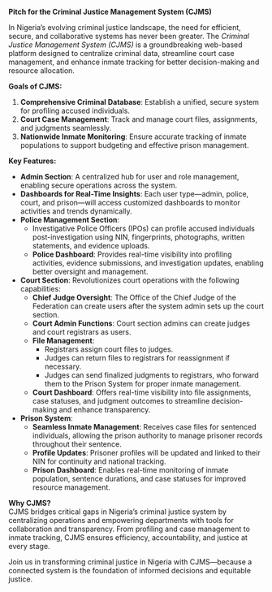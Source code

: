 **Pitch for the Criminal Justice Management System (CJMS)**  

In Nigeria’s evolving criminal justice landscape, the need for efficient, secure, and collaborative systems has never been greater. The *Criminal Justice Management System (CJMS)* is a groundbreaking web-based platform designed to centralize criminal data, streamline court case management, and enhance inmate tracking for better decision-making and resource allocation.  

**Goals of CJMS:**  
1. **Comprehensive Criminal Database**: Establish a unified, secure system for profiling accused individuals.  
2. **Court Case Management**: Track and manage court files, assignments, and judgments seamlessly.  
3. **Nationwide Inmate Monitoring**: Ensure accurate tracking of inmate populations to support budgeting and effective prison management.  

**Key Features:**  
- **Admin Section**: A centralized hub for user and role management, enabling secure operations across the system.  
- **Dashboards for Real-Time Insights**: Each user type—admin, police, court, and prison—will access customized dashboards to monitor activities and trends dynamically.  
- **Police Management Section**:  
  - Investigative Police Officers (IPOs) can profile accused individuals post-investigation using NIN, fingerprints, photographs, written statements, and evidence uploads.  
  - **Police Dashboard**: Provides real-time visibility into profiling activities, evidence submissions, and investigation updates, enabling better oversight and management.  
- **Court Section**: Revolutionizes court operations with the following capabilities:  
  - **Chief Judge Oversight**: The Office of the Chief Judge of the Federation can create users after the system admin sets up the court section.  
  - **Court Admin Functions**: Court section admins can create judges and court registrars as users.  
  - **File Management**:  
    - Registrars assign court files to judges.  
    - Judges can return files to registrars for reassignment if necessary.  
    - Judges can send finalized judgments to registrars, who forward them to the Prison System for proper inmate management.  
  - **Court Dashboard**: Offers real-time visibility into file assignments, case statuses, and judgment outcomes to streamline decision-making and enhance transparency.  
- **Prison System**:  
  - **Seamless Inmate Management**: Receives case files for sentenced individuals, allowing the prison authority to manage prisoner records throughout their sentence.  
  - **Profile Updates**: Prisoner profiles will be updated and linked to their NIN for continuity and national tracking.  
  - **Prison Dashboard**: Enables real-time monitoring of inmate population, sentence durations, and case statuses for improved resource management.  

**Why CJMS?**  
CJMS bridges critical gaps in Nigeria’s criminal justice system by centralizing operations and empowering departments with tools for collaboration and transparency. From profiling and case management to inmate tracking, CJMS ensures efficiency, accountability, and justice at every stage.  

Join us in transforming criminal justice in Nigeria with CJMS—because a connected system is the foundation of informed decisions and equitable justice.
